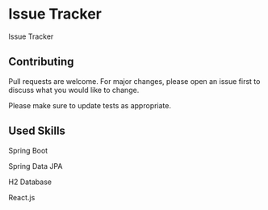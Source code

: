 # Issue Tracker

Issue Tracker

## Contributing
Pull requests are welcome. For major changes, please open an issue first to discuss what you would like to change.

Please make sure to update tests as appropriate.

## Used Skills

Spring Boot

Spring Data JPA

H2 Database

React.js
